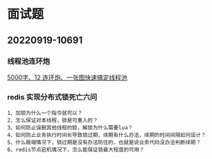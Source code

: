 
# 面试题

## 20220919-10691

### 线程池连环炮
[5000字、12 连环炮、一张图快速搞定线程池](https://zhuanlan.zhihu.com/p/363289938)

### redis 实现分布式锁死亡六问
```text
1、加锁为什么一个指令就可以？
2、怎么保证对本线程，锁是可重入的？
3、如何防止误删其他线程的锁，解锁为什么需要lua？
4、如何防止业务执行时间长导致锁过期，续期有什么办法，续期的时间间隔如何设计？
5、什么极端情况下，锁过期是没有办法防住的，也就是说业务代码没办法判断续期？
6、redis节点宕机情况下，怎么能保证锁最大程度的可用？

```




